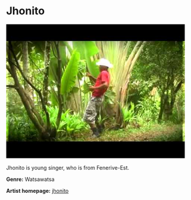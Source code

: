 # Jhonito

![jhonito](jhonito.jpg)

Jhonito is young singer, who is from Fenerive-Est.

**Genre:** Watsawatsa

**Artist homepage:** [jhonito](rhttps://web.facebook.com/groups/643480139074109?_rdc=1&_rd)
